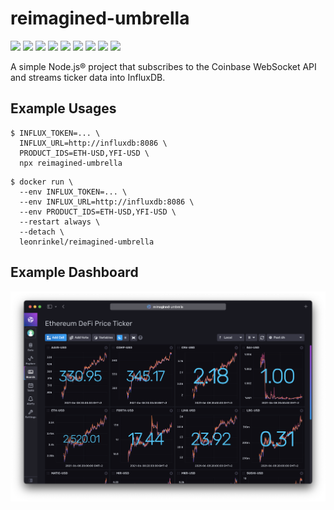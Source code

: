 # reimagined-umbrella

[![](https://img.shields.io/npm/v/reimagined-umbrella)](https://www.npmjs.com/package/reimagined-umbrella)
[![](https://img.shields.io/librariesio/release/npm/reimagined-umbrella)](https://github.com/leonrinkel/reimagined-umbrella/network/dependencies)
[![](https://img.shields.io/github/issues/leonrinkel/reimagined-umbrella)](https://github.com/leonrinkel/reimagined-umbrella/issues)
[![](https://img.shields.io/github/license/leonrinkel/reimagined-umbrella)](https://github.com/leonrinkel/reimagined-umbrella/blob/main/LICENSE)
[![](https://img.shields.io/github/contributors/leonrinkel/reimagined-umbrella)](https://github.com/leonrinkel/reimagined-umbrella/graphs/contributors)
[![](https://img.shields.io/github/workflow/status/leonrinkel/reimagined-umbrella/Node.js%20CI/main)](https://github.com/leonrinkel/reimagined-umbrella/actions/workflows/node.js.yml)
[![](https://img.shields.io/github/workflow/status/leonrinkel/reimagined-umbrella/CodeQL/main?label=CodeQL&logo=github)](https://github.com/leonrinkel/reimagined-umbrella/security/code-scanning)
[![](https://img.shields.io/github/workflow/status/leonrinkel/reimagined-umbrella/Docker/main?logo=docker)](https://hub.docker.com/r/leonrinkel/reimagined-umbrella)
[![](https://img.shields.io/node/v/reimagined-umbrella)](https://github.com/leonrinkel/reimagined-umbrella/blob/main/package.json)

A simple Node.js® project that subscribes to the Coinbase WebSocket API and streams ticker data into InfluxDB.

## Example Usages

```
$ INFLUX_TOKEN=... \
  INFLUX_URL=http://influxdb:8086 \
  PRODUCT_IDS=ETH-USD,YFI-USD \
  npx reimagined-umbrella
```

```
$ docker run \
  --env INFLUX_TOKEN=... \
  --env INFLUX_URL=http://influxdb:8086 \
  --env PRODUCT_IDS=ETH-USD,YFI-USD \
  --restart always \
  --detach \
  leonrinkel/reimagined-umbrella
```

## Example Dashboard

![Crypto Price Ticker Dashboard Screenshot](dashboard.png)
